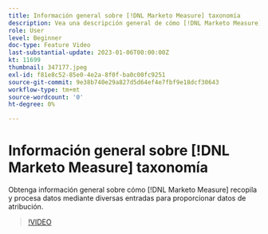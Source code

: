 ```yaml
---
title: Información general sobre [!DNL Marketo Measure] taxonomía
description: Vea una descripción general de cómo [!DNL Marketo Measure] recopila y procesa datos mediante diversas entradas para proporcionar datos de atribución.
role: User
level: Beginner
doc-type: Feature Video
last-substantial-update: 2023-01-06T00:00:00Z
kt: 11699
thumbnail: 347177.jpeg
exl-id: f81e8c52-85e0-4e2a-8f0f-ba0c00fc9251
source-git-commit: 9e38b740e29a827d5d64ef4e7fbf9e18dcf30643
workflow-type: tm+mt
source-wordcount: '0'
ht-degree: 0%

---
```


# Información general sobre [!DNL Marketo Measure] taxonomía

Obtenga información general sobre cómo [!DNL Marketo Measure] recopila y procesa datos mediante diversas entradas para proporcionar datos de atribución.

>[!VIDEO](https://video.tv.adobe.com/v/347177/?quality=12&learn=on)
